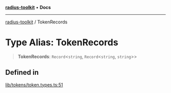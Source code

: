 [**radius-toolkit**](../README.md) • **Docs**

***

[radius-toolkit](../globals.md) / TokenRecords

# Type Alias: TokenRecords

> **TokenRecords**: `Record`\<`string`, `Record`\<`string`, `string`\>\>

## Defined in

[lib/tokens/token.types.ts:51](https://github.com/rangle/radius-token-tango/blob/5b6e6f5adbda55f8c41a4c8308d1d8885a9b9a2f/packages/radius-toolkit/src/lib/tokens/token.types.ts#L51)
